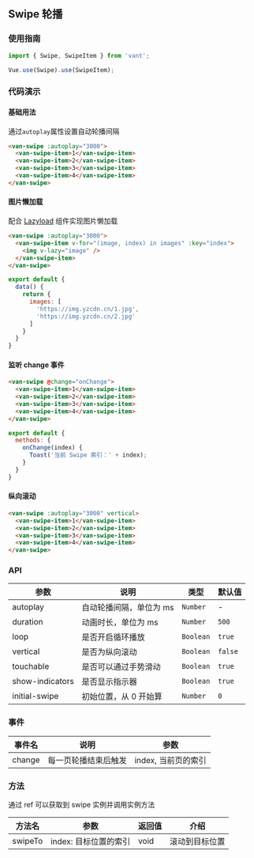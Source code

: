 ## Swipe 轮播

### 使用指南

``` javascript
import { Swipe, SwipeItem } from 'vant';

Vue.use(Swipe).use(SwipeItem);
```

### 代码演示

#### 基础用法

通过`autoplay`属性设置自动轮播间隔

```html
<van-swipe :autoplay="3000">
  <van-swipe-item>1</van-swipe-item>
  <van-swipe-item>2</van-swipe-item>
  <van-swipe-item>3</van-swipe-item>
  <van-swipe-item>4</van-swipe-item>
</van-swipe>
```

#### 图片懒加载

配合 [Lazyload](#/zh-CN/lazyload) 组件实现图片懒加载

```html
<van-swipe :autoplay="3000">
  <van-swipe-item v-for="(image, index) in images" :key="index">
    <img v-lazy="image" />
  </van-swipe-item>
</van-swipe>
```

```javascript
export default {
  data() {
    return {
      images: [
        'https://img.yzcdn.cn/1.jpg',
        'https://img.yzcdn.cn/2.jpg'
      ]
    }
  }
}
```

#### 监听 change 事件

```html
<van-swipe @change="onChange">
  <van-swipe-item>1</van-swipe-item>
  <van-swipe-item>2</van-swipe-item>
  <van-swipe-item>3</van-swipe-item>
  <van-swipe-item>4</van-swipe-item>
</van-swipe>
```

```js
export default {
  methods: {
    onChange(index) {
      Toast('当前 Swipe 索引：' + index);
    }
  }
}
```

#### 纵向滚动

```html
<van-swipe :autoplay="3000" vertical>
  <van-swipe-item>1</van-swipe-item>
  <van-swipe-item>2</van-swipe-item>
  <van-swipe-item>3</van-swipe-item>
  <van-swipe-item>4</van-swipe-item>
</van-swipe>
```

### API

| 参数 | 说明 | 类型 | 默认值 |
|-----------|-----------|-----------|-------------|
| autoplay | 自动轮播间隔，单位为 ms | `Number` | - |
| duration | 动画时长，单位为 ms | `Number` | `500` |
| loop | 是否开启循环播放 | `Boolean` | `true` |
| vertical | 是否为纵向滚动 | `Boolean` | `false` |
| touchable | 是否可以通过手势滑动 | `Boolean` | `true` |
| show-indicators | 是否显示指示器 | `Boolean` | `true` |
| initial-swipe | 初始位置，从 0 开始算 | `Number` | `0` |

### 事件

| 事件名 | 说明 | 参数 |
|-----------|-----------|-----------|
| change | 每一页轮播结束后触发 | index, 当前页的索引 |

### 方法

通过 ref 可以获取到 swipe 实例并调用实例方法

| 方法名 | 参数 | 返回值 | 介绍 |
|-----------|-----------|-----------|-------------|
| swipeTo | index: 目标位置的索引 | void | 滚动到目标位置 |

